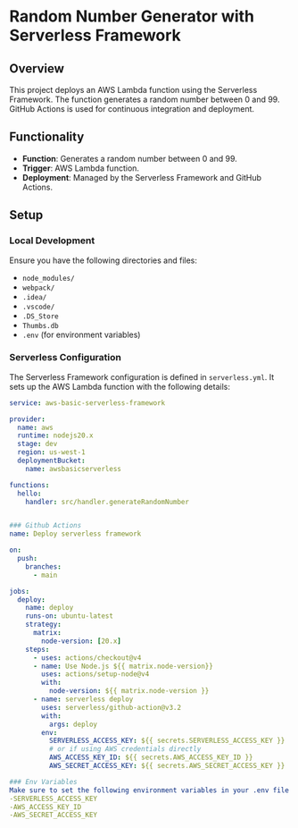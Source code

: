 # Random Number Generator with Serverless Framework

## Overview

This project deploys an AWS Lambda function using the Serverless Framework. The function generates a random number between 0 and 99. GitHub Actions is used for continuous integration and deployment.

## Functionality

- **Function**: Generates a random number between 0 and 99.
- **Trigger**: AWS Lambda function.
- **Deployment**: Managed by the Serverless Framework and GitHub Actions.

## Setup

### Local Development

Ensure you have the following directories and files:

- `node_modules/`
- `webpack/`
- `.idea/`
- `.vscode/`
- `.DS_Store`
- `Thumbs.db`
- `.env` (for environment variables)

### Serverless Configuration

The Serverless Framework configuration is defined in `serverless.yml`. It sets up the AWS Lambda function with the following details:

```yaml
service: aws-basic-serverless-framework

provider:
  name: aws
  runtime: nodejs20.x
  stage: dev
  region: us-west-1
  deploymentBucket:
    name: awsbasicserverless

functions:
  hello:
    handler: src/handler.generateRandomNumber


### Github Actions
name: Deploy serverless framework

on:
  push:
    branches:
      - main

jobs:
  deploy:
    name: deploy
    runs-on: ubuntu-latest
    strategy:
      matrix:
        node-version: [20.x]
    steps:
      - uses: actions/checkout@v4
      - name: Use Node.js ${{ matrix.node-version}}
        uses: actions/setup-node@v4
        with:
          node-version: ${{ matrix.node-version }}
      - name: serverless deploy
        uses: serverless/github-action@v3.2
        with:
          args: deploy
        env:
          SERVERLESS_ACCESS_KEY: ${{ secrets.SERVERLESS_ACCESS_KEY }}
          # or if using AWS credentials directly
          AWS_ACCESS_KEY_ID: ${{ secrets.AWS_ACCESS_KEY_ID }}
          AWS_SECRET_ACCESS_KEY: ${{ secrets.AWS_SECRET_ACCESS_KEY }}

### Env Variables
Make sure to set the following environment variables in your .env file or GitHub Secrets:
-SERVERLESS_ACCESS_KEY
-AWS_ACCESS_KEY_ID
-AWS_SECRET_ACCESS_KEY

